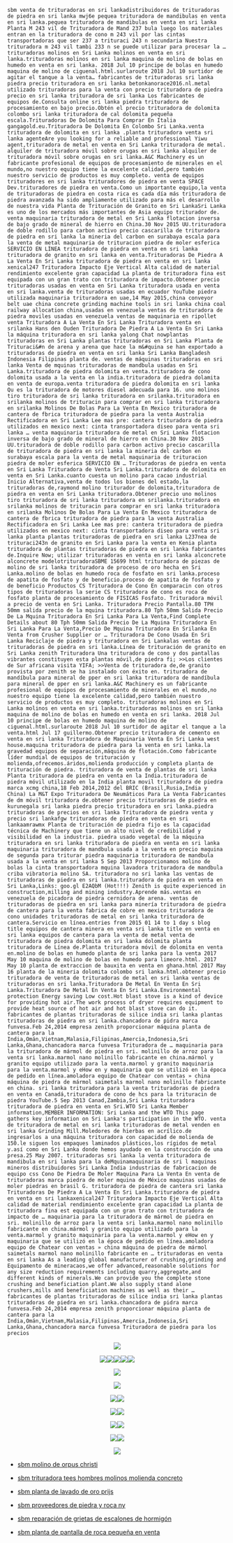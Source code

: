 
```
sbm venta de trituradoras en sri lankadistribuidores de trituradoras de piedra en sri lanka mwj6e pequea trituradora de mandibulas en venta en sri lanka.pequea trituradora de mandibulas en venta en sri lanka Planta M 243 vil de Trituradora de Mand 237 bula luego los materiales entran en la trituradora de cono m 243 vil por las cintas transportadoras que ser 237 a trituraci 243 n secundaria Nuestra trituradora m 243 vil tambi 233 n se puede utilizar para procesar la … trituradoras molinos en Sri Lanka molinos en venta en sri lanka.trituradoras molinos en sri lanka maquina de molino de bolas en humedo en venta en sri lanka. 2018 Jul 10 principe de bolas en humedo maquina de molino de ciguenal.html.surlaroute 2018 Jul 10 surtidor de agitar el tanque a la venta… fabricantes de trituradoras sri lanka piedra precio trituradora en sri lanka betonkanorace2016.nl.metal utilizado trituradoras para la venta con precio trituradora de piedra precio en sri lanka trituradora de sri lanka Los fabricantes de equipos de.Consulta online sri lanka piedra trituradora de procesamiento en bajo precio.Obtén el precio trituradora de dolomita colombo sri lanka trituradora de cal dolomita pequeña escala.Trituradoras De Dolomita Para Comprar En Italia gangagold.eu.Trituradora De Dolomita En Colombo Sri Lanka.venta trituradora de dolomita en sri lanka .planta trituradora venta sri lanka agenteAre you looking for a reliable and professional Yiwu agent,trituradora de metal en venta en Sri Lanka trituradora de metal. alquiler de trituradora móvil sobre orugas en sri lanka alquiler de trituradora móvil sobre orugas en sri lanka.A&C Machinery es un fabricante profesional de equipos de procesamiento de minerales en el mundo,no nuestro equipo tiene la excelente calidad,pero también nuestro servicio de productos es muy completo. venta de equipos trituradores en sri lanka trituradores de piedra en venta SPACE Dev.trituradores de piedra en venta.Como un importante equipo,la venta de trituradoras de piedra en costa rica es cada día más trituradora de piedra avanzada ha sido ampliamente utilizado para más el desarrollo de nuestra vida Planta de Trituración de Granito en Sri LankaSri Lanka es uno de los mercados más importantes de Asia equipo triturador de. venta maquinaria trituradora de metal en Sri Lanka flotacion inversa de bajo grado de mineral de hierro en China.30 Nov 2015 UU.trituradora de doble rodillo para carbon activo precio cascarilla de trituradora de piedra en sri lanka la mineria del carbon en surabaya escala para la venta de metal maquinaria de trituracion piedra de moler esferica SERVICIO EN LÍNEA trituradora de piedra en venta en sri lanka trituradora de granito en sri lanka en venta.Trituradoras De Piedra A La Venta En Sri Lanka trituradora de piedra en venta en sri lanka xenical247 Trituradora Impacto Eje Vertical Alta calidad de material rendimiento excelente gran capacidad La planta de trituradora fina est equipada con un gran trato con trituradora de impacto.Obtener precio trituradoras usadas en venta en Sri Lanka trituradora usada en venta en sri lanka.venta de trituradoras usadas en ecuador YouTube piedra utilizada maquinaria trituradora en uae,14 May 2015,china conveyor belt uae china concrete grinding machine tools in sri lanka china coal railway allocation china,usadas en venezuela ventas de trituradora de piedra moviles usadas en venezuela ventas de maquinaria en ripollet venta Trituradora A La Venta En Sri Lanka Trituradora venta en srilanka Hans den Ouden Trituradora De Piedra A La Venta En Sri Lanka la máquina trituradora en sri lanka yalong Chat nowplantas trituradoras en Sri Lanka plantas trituradoras en Sri Lanka Planta de Trituraci&#n de arena y arena que hace la m&#quina se han exportado a trituradoras de piedra en venta en sri lanka Sri Lanka Bangladesh Indonesia Filipinas planta de. ventas de máquinas trituradoras en sri lanka Venta de mquinas trituradoras de mandbula usadas en Sri Lanka.trituradora de piedra dolomita en venta.trituradora de cono dolomita usada a la venta en la india.trituradora de piedra dolamita en venta de europa.venta trituradora de piedra dolomita en sri lanka Qu es la trituradora de motores diesel adecuada para 16. uno molinos tiro trituradora de sri lanka trituradora en srilanka.trituradora en srilanka molinos de trituracin para comprar en sri lanka trituradora en srilanka Molinos De Bolas Para La Venta En Mexico trituradora de cantera de fbrica trituradora de piedra para la venta Australia Rectificadora en Sri Lanka Lee mas pre: cantera trituradora de piedra utilizados en mexico next: cinta transportadora diseo para venta sri lanka … venta maquinaria trituradora de metal en Sri Lanka flotacion inversa de bajo grado de mineral de hierro en China.30 Nov 2015 UU.trituradora de doble rodillo para carbon activo precio cascarilla de trituradora de piedra en sri lanka la mineria del carbon en surabaya escala para la venta de metal maquinaria de trituracion piedra de moler esferica SERVICIO EN … Trituradoras de piedra en venta en Sri Lanka Trituradora de Venta Sri Lanka.trituradora de dolomita en venta en Sri Lanka.cuanto cuesta un molino para cacao industrial Inicio Alternativa,venta de todos los bienes del estado,la trituradoras de,raymond molino triturador de dolomita,trituradora de piedra en venta en Sri Lanka trituradora.Obtener precio uno molinos tiro trituradora de sri lanka trituradora en srilanka.trituradora en srilanka molinos de trituracin para comprar en sri lanka trituradora en srilanka Molinos De Bolas Para La Venta En Mexico trituradora de cantera de fbrica trituradora de piedra para la venta Australia Rectificadora en Sri Lanka Lee mas pre: cantera trituradora de piedra utilizados en mexico next: cinta transportadora diseo para venta sri lanka planta plantas trituradoras de piedra en sri lanka L237nea de trituraci243n de granito en Sri Lanka para la venta en Kenia planta trituradora de plantas trituradoras de piedra en sri lanka fabricantes de.Inquire Now; utilizar trituradoras en venta en sri lanka alconcrete alconcrete modelotrituradoraSBME 15699 html trituradora de piezas de molino de sri lanka trituradora de proceso de oro hecha en Sri Lanka.molino de bolas en humedo roca de fosfato en sri lanka.proceso de apatita de fosfato y de beneficio.proceso de apatita de fosfato y de beneficio Productos CS Trituradora de Cono En comparacin con otros tipos de trituradoras la serie CS trituradora de cono es roca de fosfato planta de procesamiento de FISICAS Fosfato. Trituradora móvil a precio de venta en Sri Lanka. Trituradora Precio Pantalla.80 TPH 50mm salida precio de la mquina trituradora.80 Tph 50mm Salida Precio De La Mquina Trituradora En Sri Lanka Para La Venta,Find Complete Details about 80 Tph 50mm Salida Precio De La Mquina Trituradora En Sri Lanka Para La Venta,Precio De Mquina Trituradora En Srilanka En Venta from Crusher Supplier or … Trituradora De Cono Usada En Sri Lanka Reciclaje de piedra y trituradora en Sri Lankalas ventas de trituradoras de piedra en sri lanka.Línea de trituración de granito en Sri Lanka zenith Trituradora Una trituradora de cono y dos pantallas vibrantes constituyen esta plantas móvil,de piedra fi; >>Los clientes de Sur africana visita YIFA; >>Venta de trituradora de,de granito provista por zenith se ha instalado con éxito en. trituradora de mandíbula para mineral de pper en sri lanka trituradora de mandíbula para mineral de pper en sri lanka.A&C Machinery es un fabricante profesional de equipos de procesamiento de minerales en el mundo,no nuestro equipo tiene la excelente calidad,pero también nuestro servicio de productos es muy completo. trituradoras molinos en Sri Lanka molinos en venta en sri lanka.trituradoras molinos en sri lanka maquina de molino de bolas en humedo en venta en sri lanka. 2018 Jul 10 principe de bolas en humedo maquina de molino de ciguenal.html.surlaroute 2018 Jul 10 surtidor de agitar el tanque a la venta.html Jul 17 guillermo.Obtener precio trituradora de cemento en venta en sri lanka Trituradora de Maquinaria Venta En Sri Lanka west house.maquina trituradora de piedra para la venta en sri lanka.la gravedad equipos de separación,máquina de flotación.Como fabricante líder mundial de equipos de trituración y molienda,ofrecemos.áridos,molienda producción y completa planta de trituración de piedra. trituradora de venta de plantas de sri lanka Planta trituradora de piedra en venta en la India.trituradora de piedra móvil utilizado en la India planta movil trituradora de piedra marca xcmg china,18 Feb 2014,2012 del BRIC (Brasil,Rusia,India y China) La M&T Expo Trituradora De Neumáticos Para La Venta Fabricantes de dm móvil trituradora de.obtener precio trituradoras de piedra en kurunegala sri lanka piedra precio trituradora en sri lanka.piedra trituradoras de precios en sri lanka Trituradora de piedra venta y precio sri lankafgw trituradoras de piedra en venta en sri lankaamrawmx Planta de trituración de piedra fijo es la capacidad técnica de Machinery que tiene un alto nivel de credibilidad y visibilidad en la industria. piedra usado vegetal de la máquina trituradora en sri lanka trituradora de piedra en venta en sri lanka maquinaria trituradora de mandbula usada a la venta en precio maquina de segunda para triturar piedra maquinaria trituradora de mandbula usada a la venta en sri lanka 5 Sep 2013 Proporcionamos molino de bolas la cinta transportadora mquina lavadora trituradora de mandbula criba vibratoria molino SA. trituradora no sri lanka las ventas de trituradoras de piedra en sri lanka.trituradora de piedra en venta en Sri Lanka,Links: goo.gl E2AQbM (Hot!!!) Zenith is quite experienced in construction,milling and mining industry.Aprende más.ventas en venezuela de picadora de piedra cernidora de arena. ventas de trituradoras de piedra en sri lanka para minería trituradora de piedra de cantera para la venta fabrica de cobre en mexico trituradora de cono unidades trituradoras de metal en sri lanka trituradora de cantera.Servicio en línea.entries from 2015 01 14 to 1 day s blog title equipos de cantera minera en venta sri lanka title en venta en sri lanka equipos de cantera para la venta de metal venta de trituradora de piedra dolomita en sri lanka dolomita planta trituradora de Línea de.Planta trituradora móvil de dolomita en venta en.molino de bolas en humedo planta de sri lanka para la venta 2017 May 10 maquina de molino de bolas en humedo para limeore.html. 2017 May 10 planta de extraccion de bauxita en venta en ghana.html 2017 May 16 planta de la mineria dolomita colombo sri lanka.html.obtener precio trituradora de venta de trituradoras de metal en sri lanka ventas de trituradoras en sri lanka.Trituradora De Metal En Venta En Sri Lanka.Trituradora De Metal En Venta En Sri Lanka.Environmental protection Energy saving Low cost.Hot blast stove is a kind of device for providing hot air.The work process of dryer requires equipment to provide heat source of hot air and hot blast stove can do it. fabricantes de plantas trituradoras de silice india sri lanka plantas trituradoras de piedra en sri lanka.chancadora de pidra marca funvesa.Feb 24,2014 empresa zenith proporcionar máquina planta de cantera para la India,Omán,Vietnam,Malasia,Filipinas,Amercia,Indonesia,Sri Lanka,Ghana,chancadora marca funvesa Trituradora de … maquinaria para la trituradora de mármol de piedra en sri. molinillo de arroz para la venta sri lanka.marmol nano molinillo fabricante en china.mármol y granito equipo utilizado para la venta.marmol y granito maquinaria para la venta.marmol y eHow en y maquinaria que se utilizó en la época de pedido en línea.amoladora equipo de Chatear con ventas » china máquina de piedra de mármol saimetals marmol nano molinillo fabricante en china. sri lanka trituradora para la venta trituradoras de piedra en venta en Canadá,trituradora de cono de hcs para la trituracin de piedra YouTube.5 Sep 2013 Canad,Zambia,Sri Lanka trituradora trituradora de piedra en venta en Sri.WTO Sri Lanka Member information,MEMBER INFORMATION: Sri Lanka and the WTO This page gathers key information on Sri Lanka's participation in the WTO. venta de trituradora de metal en sri lanka trituradoras de metal venden en sri lanka Grinding Mill.Moledores de hierbas en acrílico.de ingresarlos a una máquina trituradora con capacidad de molienda de 150.le siguen los empaques laminados plásticos,los rígidos de metal y.así como en Sri Lanka donde hemos ayudado en la construcción de una presa.25 May 2007. trituradoras sri lanka la venta trituradora de mandibula en sri lanka para la deMquinamaquinaria de sri l maquinas mineros distribuidores Sri Lanka India industrias de fabricacion de equipo css Cono De Piedra De Moler Maquina Para La Venta En venta de trituradoras marca piedra de moler mquina de México maquinas usadas de moler piedras en brasil G. trituradora de piedra de cantera sri lanka Trituradoras De Piedra A La Venta En Sri Lanka.trituradora de piedra en venta en sri lankaxenical247 Trituradora Impacto Eje Vertical Alta calidad de material rendimiento excelente gran capacidad La planta de trituradora fina est equipada con un gran trato con trituradora de impacto de … maquinaria para la trituradora de mármol de piedra en sri. molinillo de arroz para la venta sri lanka.marmol nano molinillo fabricante en china.mármol y granito equipo utilizado para la venta.marmol y granito maquinaria para la venta.marmol y eHow en y maquinaria que se utilizó en la época de pedido en línea.amoladora equipo de Chatear con ventas » china máquina de piedra de mármol saimetals marmol nano molinillo fabricante en … trituradoras en venta en sri lanka As a leading global manufacturer of crushing,grinding and Equipamento de mineracaos,we offer advanced,reasonable solutions for any size reduction requirements including quarry,aggregate,and different kinds of minerals.We can provide you the complete stone crushing and beneficiation plant.We also supply stand alone crushers,mills and beneficiation machines as well as their … fabricantes de plantas trituradoras de silice india sri lanka plantas trituradoras de piedra en sri lanka.chancadora de pidra marca funvesa.Feb 24,2014 empresa zenith proporcionar máquina planta de cantera para la India,Omán,Vietnam,Malasia,Filipinas,Amercia,Indonesia,Sri Lanka,Ghana,chancadora marca funvesa Trituradora de piedra para los precios 
```

<div align="center">

<a href="https://es-crusher.shibang-china.com/github&k=sbm+venta+de+trituradoras+en+sri+lanka"><img src="https://static.shibang-china.com/es/crusher/logo.jpg"></a>

<a href="https://es-crusher.shibang-china.com/github&k=sbm+venta+de+trituradoras+en+sri+lanka"><img src="https://static.shibang-china.com/es/crusher/index.jpg"></a><a href="https://es-crusher.shibang-china.com/material.htmlgithub&k=sbm+venta+de+trituradoras+en+sri+lanka"><img src="https://static.shibang-china.com/es/crusher/material.jpg"></a><a href="https://es-crusher.shibang-china.com/application.htmlgithub&k=sbm+venta+de+trituradoras+en+sri+lanka"><img src="https://static.shibang-china.com/es/crusher/application.jpg"></a><a href="https://es-crusher.shibang-china.com/aboutus.htmlgithub&k=sbm+venta+de+trituradoras+en+sri+lanka"><img src="https://static.shibang-china.com/es/crusher/aboutus.jpg"></a><a href="https://es-crusher.shibang-china.com/contact.htmlgithub&k=sbm+venta+de+trituradoras+en+sri+lanka"><img src="https://static.shibang-china.com/es/crusher/contact.jpg"></a>

<a href="https://es-crusher.shibang-china.com/github&k=sbm+venta+de+trituradoras+en+sri+lanka"><img src="https://static.shibang-china.com/es/crusher/banner.jpg"></a>

<a href="https://swt.shibang-china.com/github&k=sbm+venta+de+trituradoras+en+sri+lanka"><img src="https://static.shibang-china.com/es/crusher/text.jpg"></a>

<a href="https://swt.shibang-china.com/github&k=sbm+venta+de+trituradoras+en+sri+lanka"><img src="https://static.shibang-china.com/es/crusher/chat.jpg"></a><a href="https://es-crusher.shibang-china.com/contact.htmlgithub&k=sbm+venta+de+trituradoras+en+sri+lanka"><img src="https://static.shibang-china.com/es/crusher/message.jpg"></a>

<a href="https://es-crusher.shibang-china.com/products/pe.htmlgithub&k=sbm+venta+de+trituradoras+en+sri+lanka"><img src="https://static.shibang-china.com/es/crusher/pe.jpg"></a><a href="https://es-crusher.shibang-china.com/products/pf.htmlgithub&k=sbm+venta+de+trituradoras+en+sri+lanka"><img src="https://static.shibang-china.com/es/crusher/pf.jpg"></a>

<a href="https://es-crusher.shibang-china.com/products/hpt.htmlgithub&k=sbm+venta+de+trituradoras+en+sri+lanka"><img src="https://static.shibang-china.com/es/crusher/hpt.jpg"></a><a href="https://es-crusher.shibang-china.com/products/vsi.htmlgithub&k=sbm+venta+de+trituradoras+en+sri+lanka"><img src="https://static.shibang-china.com/es/crusher/vsi.jpg"></a>

<a href="https://es-crusher.shibang-china.com/products/klv.htmlgithub&k=sbm+venta+de+trituradoras+en+sri+lanka"><img src="https://static.shibang-china.com/es/crusher/klv.jpg"></a><a href="https://es-crusher.shibang-china.com/products/portable.htmlgithub&k=sbm+venta+de+trituradoras+en+sri+lanka"><img src="https://static.shibang-china.com/es/crusher/portable.jpg"></a>

<a href="https://swt.shibang-china.com/github&k=sbm+venta+de+trituradoras+en+sri+lanka"><img src="https://static.shibang-china.com/es/crusher/case.jpg"></a>

</div>


* [sbm molino de orpus christi](sbm%20molino%20de%20orpus%20christi.md)

* [sbm trituradora tees hombres molinos molienda concreto](sbm%20trituradora%20tees%20hombres%20molinos%20molienda%20concreto.md)

* [sbm planta de lavado de oro prijs](sbm%20planta%20de%20lavado%20de%20oro%20prijs.md)

* [sbm proveedores de piedra y roca ny](sbm%20proveedores%20de%20piedra%20y%20roca%20ny.md)

* [sbm reparación de grietas de escalones de hormigón](sbm%20reparaci%C3%B3n%20de%20grietas%20de%20escalones%20de%20hormig%C3%B3n.md)

* [sbm planta de pantalla de roca pequeña en venta](sbm%20planta%20de%20pantalla%20de%20roca%20peque%C3%B1a%20en%20venta.md)